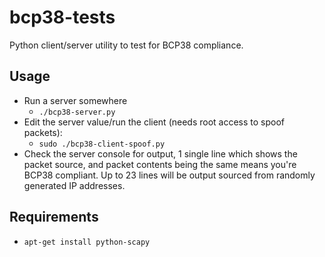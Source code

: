 # bcp38-tests
Python client/server utility to test for BCP38 compliance.

## Usage

* Run a server somewhere
  * `./bcp38-server.py`
* Edit the server value/run the client (needs root access to spoof packets):
  * `sudo ./bcp38-client-spoof.py`
* Check the server console for output, 1 single line which shows the packet source, and packet contents being the same means you're BCP38 compliant. Up to 23 lines will be output sourced from randomly generated IP addresses.

## Requirements

* `apt-get install python-scapy`

